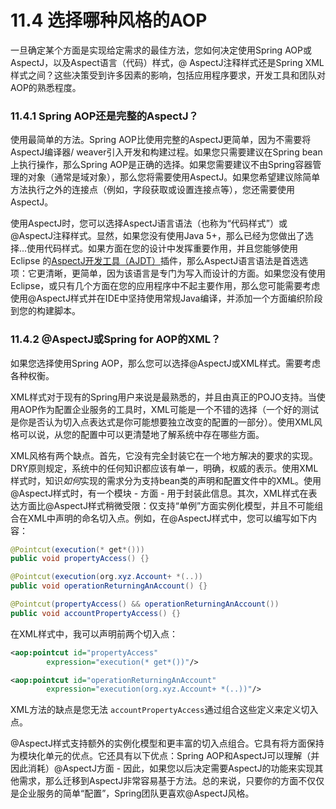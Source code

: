 # 11.4 选择哪种风格的AOP

一旦确定某个方面是实现给定需求的最佳方法，您如何决定使用Spring AOP或AspectJ，以及Aspect语言（代码）样式，@ AspectJ注释样式还是Spring XML样式之间？这些决策受到许多因素的影响，包括应用程序要求，开发工具和团队对AOP的熟悉程度。

### 11.4.1 Spring AOP还是完整的AspectJ？

使用最简单的方法。Spring AOP比使用完整的AspectJ更简单，因为不需要将AspectJ编译器/ weaver引入开发和构建过程。如果您只需要建议在Spring bean上执行操作，那么Spring AOP是正确的选择。如果您需要建议不由Spring容器管理的对象（通常是域对象），那么您将需要使用AspectJ。如果您希望建议除简单方法执行之外的连接点（例如，字段获取或设置连接点等），您还需要使用AspectJ。

使用AspectJ时，您可以选择AspectJ语言语法（也称为“代码样式”）或@AspectJ注释样式。显然，如果您没有使用Java 5+，那么已经为您做出了选择...使用代码样式。如果方面在您的设计中发挥重要作用，并且您能够使用Eclipse 的[AspectJ开发工具（AJDT）](https://www.eclipse.org/ajdt/)插件，那么AspectJ语言语法是首选选项：它更清晰，更简单，因为该语言是专门为写入而设计的方面。如果您没有使用Eclipse，或只有几个方面在您的应用程序中不起主要作用，那么您可能需要考虑使用@AspectJ样式并在IDE中坚持使用常规Java编译，并添加一个方面编织阶段到您的构建脚本。

### 11.4.2 @AspectJ或Spring for AOP的XML？

如果您选择使用Spring AOP，那么您可以选择@AspectJ或XML样式。需要考虑各种权衡。

XML样式对于现有的Spring用户来说是最熟悉的，并且由真正的POJO支持。当使用AOP作为配置企业服务的工具时，XML可能是一个不错的选择（一个好的测试是你是否认为切入点表达式是你可能想要独立改变的配置的一部分）。使用XML风格可以说，从您的配置中可以更清楚地了解系统中存在哪些方面。

XML风格有两个缺点。首先，它没有完全封装它在一个地方解决的要求的实现。DRY原则规定，系统中的任何知识都应该有单一，明确，权威的表示。使用XML样式时，知识*如何*实现的需求分为支持bean类的声明和配置文件中的XML。使用@AspectJ样式时，有一个模块 - 方面 - 用于封装此信息。其次，XML样式在表达方面比@AspectJ样式稍微受限：仅支持“单例”方面实例化模型，并且不可能组合在XML中声明的命名切入点。例如，在@AspectJ样式中，您可以编写如下内容：

```java
@Pointcut(execution(* get*()))
public void propertyAccess() {}

@Pointcut(execution(org.xyz.Account+ *(..))
public void operationReturningAnAccount() {}

@Pointcut(propertyAccess() && operationReturningAnAccount())
public void accountPropertyAccess() {}
```

在XML样式中，我可以声明前两个切入点：

```xml
<aop:pointcut id="propertyAccess"
        expression="execution(* get*())"/>

<aop:pointcut id="operationReturningAnAccount"
        expression="execution(org.xyz.Account+ *(..))"/>
```

XML方法的缺点是您无法 `accountPropertyAccess`通过组合这些定义来定义切入点。

@AspectJ样式支持额外的实例化模型和更丰富的切入点组合。它具有将方面保持为模块化单元的优点。它还具有以下优点：Spring AOP和AspectJ可以理解（并因此消耗）@AspectJ方面 - 因此，如果您以后决定需要AspectJ的功能来实现其他需求，那么迁移到AspectJ非常容易基于方法。总的来说，只要你的方面不仅仅是企业服务的简单“配置”，Spring团队更喜欢@AspectJ风格。


